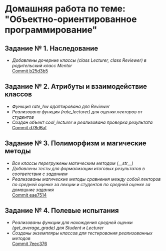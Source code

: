 # __Домашняя работа по теме:<br>"Объектно-ориентированное программирование"__

## __Задание № 1. Наследование__
- _Добавлены дочерние классы (class Lecturer, class Reviewer) в родительский класс Mentor_<br>
[Commit b25d3b5](https://github.com/yakolman/Homework-OOP/commit/b25d3b55b8a06f6dc9c9cafed613cccbb79c3c9f)

## __Задание № 2. Атрибуты и взаимодействие классов__
- _Функция rate_hw адаптирована для Reviewer_<br>
- _Реализована функция (rate_lecturer) для оценки лекторов от студентов_<br>
- _Создан объект cool_lecturer и реализована проверка результата_<br>
[Commit d78d6af](https://github.com/yakolman/Homework-OOP/commit/d78d6af8ce3408aca74c796bfb87e42aab3c7067)

## __Задание № 3. Полиморфизм и магические методы__
- _Все классы перегружены магическим методом (\_\_str\_\_)_<br>
- _Добавлены тесты для формализации итоговых результатов в соответствии с заданием_<br>
- _Реализованы магические методы сравнения между собой лекторов по средней оценке за лекции и студентов по средней оценке за домашние задания_<br>
[Commit eae7514](https://github.com/yakolman/Homework-OOP/commit/eae7514604ba33985d2a9bd5d5f0ba552af06b80)<br>
## __Задание № 4. Полевые испытания__
- _Реализованы функции для нахождения средней оценки (get_average_grade) для Student и Lecturer_<br>
- _Созданы экземпляры классов для тестирования реализованных методов_<br>
[Commit 7eec376](https://github.com/yakolman/Homework-OOP/commit/7eec3762d012251fba50b8c0b14b17924c29d436)<br>